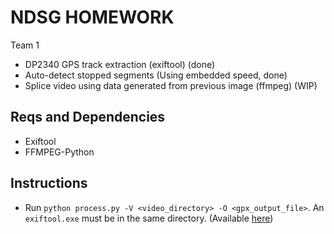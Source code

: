 # NDSG HOMEWORK

Team 1
* DP2340 GPS track extraction (exiftool) (done)
* Auto-detect stopped segments (Using embedded speed, done)
* Splice video using data generated from previous image (ffmpeg) (WIP)
## Reqs and Dependencies

* Exiftool
* FFMPEG-Python

## Instructions

* Run `python process.py -V <video_directory> -O <gpx_output_file>`. An `exiftool.exe` must be in the same directory. (Available [here](https://exiftool.org/))